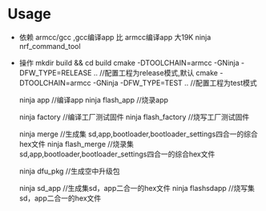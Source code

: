 # Usage

* 依赖
    armcc/gcc ,gcc编译app 比 armcc编译app 大19K
    ninja
    nrf_command_tool

* 操作
    mkdir build && cd build
    cmake -DTOOLCHAIN=armcc -GNinja -DFW_TYPE=RELEASE ..     //配置工程为release模式,默认
    cmake -DTOOLCHAIN=armcc -GNinja -DFW_TYPE=TEST ..        //配置工程为test模式

    ninja app           //编译app
    ninja flash_app     //烧录app

    ninja factory       //编译工厂测试固件
    ninja flash_factory //烧写工厂测试固件

    ninja merge         //生成集 sd,app,bootloader,bootloader_settings四合一的综合hex文件
    ninja flash_merge   //烧录集 sd,app,bootloader,bootloader_settings四合一的综合hex文件

    ninja dfu_pkg       //生成空中升级包

    ninja sd_app        //生成集sd，app二合一的hex文件
    ninja flashsdapp    //烧写集sd，app二合一的hex文件
